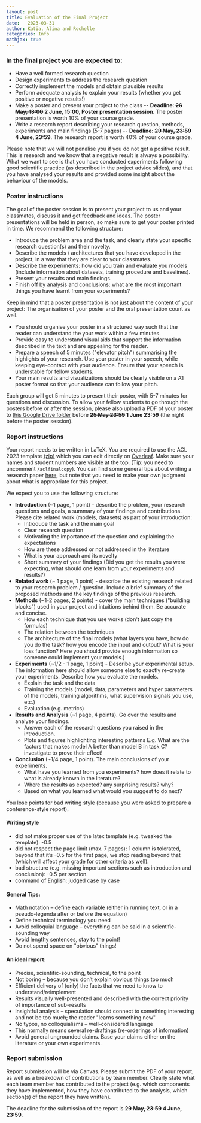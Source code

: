 ```yaml
---
layout: post
title: Evaluation of the Final Project
date:   2023-03-31
author: Katia, Alina and Rochelle
categories: Info
mathjax: true
---
```

  
### In the final project you are expected to:
* Have a well formed research question 
* Design experiments to address the research question
* Correctly implement the models and obtain plausible results
* Perform adequate analysis to explain your results (whether you get positive or negative results!)
* Make a poster and present your project to the class -- **Deadline: ~~26 May, 13:00~~ 2 June, 15:00, Poster presentation session**. The poster presentation is worth 10% of your course grade.
* Write a research report describing your research question, methods, experiments and main findings (5-7 pages) -- **Deadline: ~~29 May, 23:59~~ 4 June, 23:59**. The research report is worth 40% of your course grade.

Please note that we will not penalise you if you do not get a positive result. This is research and we know that a negative result is always a possibility. What we want to see is that you have conducted experiments following good scientific practice (as described in the project advice slides), and that you have analysed your results and provided some insight about the behaviour of the models.

### Poster instructions

The goal of the poster session is to present your project to us and your classmates, discuss it and get feedback and ideas. The poster presentations will be held in person, so make sure to get your poster printed in time. We recommend the following structure: 

* Introduce the problem area and the task, and clearly state your specific research question(s) and their novelty.
* Describe the models / architectures that you have developed in the project, in a way that they are clear to your classmates. 
* Describe the experiments: how did you train and evaluate you models (include information about datasets, training procedure and baselines).
* Present your results and main findings.
* Finish off by analysis and conclusions: what are the most important things you have learnt from your experiments?
 
Keep in mind that a poster presentation is not just about the content of your project: The organisation of your poster and the oral presentation count as well.
* You should organise your poster in a structured way such that the reader can understand the your work within a few minutes.
* Provide easy to understand visual aids that support the information described in the text and are appealing for the reader.
* Prepare a speech of 5 minutes ("elevator pitch") summarising the highlights of your research. Use your poster in your speech, while keeping eye-contact with your audience. Ensure that your speech is understable for fellow students.
* Your main results and visualizations should be clearly visible on a A1 poster format so that your audience can follow your pitch.

Each group will get 5 minutes to present their poster, with 5-7 minutes for questions and discussion. To allow your fellow students to go through the posters before or after the session, please also upload a PDF of your poster to [this Google Drive folder](https://drive.google.com/drive/folders/1pEUh7t_hZL-1RZcB0kMBQSF3JIxsoyBK?usp=sharing) before **~~25 May 23:59~~ 1 June 23:59** (the night before the poster session).

### Report instructions

Your report needs to be written in LaTeX. You are required to use the ACL 2023 template [(zip)](https://2023.aclweb.org/downloads/acl2023.zip) which you can edit directly on [Overleaf](https://www.overleaf.com/latex/templates/acl-2023-proceedings-template/qjdgcrdwcnwp). Make sure your names and student numbers are visible at the top. (Tip: you need to uncomment `/aclfinalcopy`).
You can find some general tips about writing a research paper [here](https://www.microsoft.com/en-us/research/academic-program/write-great-research-paper/), but note that you need to make your own judgment about what is appropriate for this project. 

We expect you to use the following structure:
* **Introduction** (~1 page, 1 point) - describe the problem, your research questions and goals, a summary of your findings and contributions. Please cite related work (models, datasets) as part of your introduction:
  * Introduce the task and the main goal
  * Clear research question
  * Motivating the importance of the question and explaining the expectations
  * How are these addressed or not addressed in the literature
  * What is your approach and its novelty
  * Short summary of your findings (Did you get the results you were expecting, what should one learn from your experiments and results?)
* **Related work** (~ 1 page, 1 point) - describe the existing research related to your research problem / question. Include a brief summary of the proposed methods and the key findings of the previous research.
* **Methods** (~1-2 pages, 2 points) - cover the main techniques ("building blocks") used in your project and intuitions behind them. Be accurate and concise.
  * How each technique that you use works (don't just copy the formulas)
  * The relation between the techniques
  * The architecture of the final models (what layers you have, how do you do the task? how you encode the input and output? What is your loss function? Here you should provide enough information so someone could implement your models.)
* **Experiments** (~1/2 - 1 page, 1 point) - Describe your experimental setup. The information here should allow someone else to exactly re-create your experiments. Describe how you evaluate the models.
  * Explain the task and the data
  * Training the models (model, data, parameters and hyper parameters of the models, training algorithms, what supervision signals you use, etc.)
  * Evaluation (e.g. metrics)
* **Results and Analysis** (~1 page, 4 points). Go over the results and analyse your findings.
  * Answer each of the research questions you raised in the introduction.
  * Plots and figures highlighting interesting patterns
  E.g. What are the factors that makes model A better than model B in task C? investigate to prove their effect!
* **Conclusion** (~1/4 page, 1 point). The main conclusions of your experiments.
  * What have you learned from you experiments? how does it relate to what is already known in the literature? 
  * Where the results as expected? any surprising results? why?
  * Based on what you learned what would you suggest to do next?

You lose points for bad writing style (because you were asked to prepare a conference-style report).

#### Writing style
* did not make proper use of the latex template (e.g. tweaked the template): -0.5
* did not respect the page limit (max. 7 pages): 1 column is tolerated, beyond that it’s -0.5 for the first page, we stop reading beyond that (which will affect your grade for other criteria as well).
* bad structure (e.g. missing important sections such as introduction and conclusion): -0.5 per section.
* command of English: judged case by case

#### General Tips:
* Math notation – define each variable (either in running text, or in a pseudo-legenda after or before the equation)
* Define technical terminology you need
* Avoid colloquial language – everything can be said in a scientific-sounding way
* Avoid lengthy sentences, stay to the point!
* Do not spend space on "obvious" things! 

#### An ideal report:
* Precise, scientific-sounding, technical, to the point
* Not boring – because you don’t explain obvious things too much
* Efficient delivery of (only) the facts that we need to know to understand/reimplement
* Results visually well-presented and described with the correct priority of importance of sub-results
* Insightful analysis – speculation should connect to something interesting and not be too much; the reader "learns something new"
* No typos, no colloquialisms – well-considered language
* This normally means several re-draftings (re-orderings of information)
* Avoid general ungrounded claims. Base your claims either on the literature or your own experiments.

### Report submission

Report submission will be via Canvas. Please submit the PDF of your report, as well as a breakdown of contributions by team member. Clearly state what each team member has contributed to the project (e.g. which components they have implemented, how they have contributed to the analysis, which section(s) of the report they have written).

The deadline for the submission of the report is **~~29 May, 23:59~~ 4 June, 23:59**.
